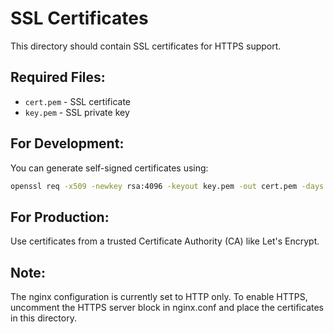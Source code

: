 # SSL Certificates

This directory should contain SSL certificates for HTTPS support.

## Required Files:
- `cert.pem` - SSL certificate
- `key.pem` - SSL private key

## For Development:
You can generate self-signed certificates using:

```bash
openssl req -x509 -newkey rsa:4096 -keyout key.pem -out cert.pem -days 365 -nodes
```

## For Production:
Use certificates from a trusted Certificate Authority (CA) like Let's Encrypt.

## Note:
The nginx configuration is currently set to HTTP only. To enable HTTPS, uncomment the HTTPS server block in nginx.conf and place the certificates in this directory.



